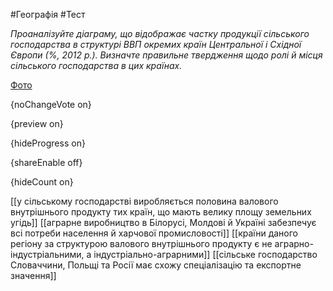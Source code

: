 #Географія #Тест

*Проаналізуйте діаграму, що відображає частку продукції сільського господарства в структурі ВВП окремих країн Центральної і Східної Європи (%, 2012 р.). Визначте правильне твердження щодо ролі й місця сільського господарства в цих країнах.*

[Фото](https://zno.osvita.ua//doc/images/znotest/73/7344/geo-prob-2015_41_7344.jpg)

{noChangeVote on}

{preview on}

{hideProgress on}

{shareEnable off}

{hideCount on}

[[у сільському господарстві виробляється половина валового внутрішнього продукту тих країн, що мають велику площу земельних угідь]]
[[аграрне виробництво в Білорусі, Молдові й Україні забезпечує всі потреби населення й харчової промисловості]]
[[країни даного регіону за структурою валового внутрішнього продукту є не аграрно-індустріальними, а індустріально-аграрними]]
[[сільське господарство Словаччини, Польщі та Росії має схожу спеціалізацію та експортне значення]]
